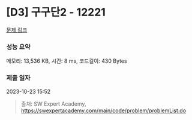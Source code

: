# [D3] 구구단2 - 12221 

[문제 링크](https://swexpertacademy.com/main/code/problem/problemDetail.do?contestProbId=AXpz3dravpQDFATi) 

### 성능 요약

메모리: 13,536 KB, 시간: 8 ms, 코드길이: 430 Bytes

### 제출 일자

2023-10-23 15:52



> 출처: SW Expert Academy, https://swexpertacademy.com/main/code/problem/problemList.do